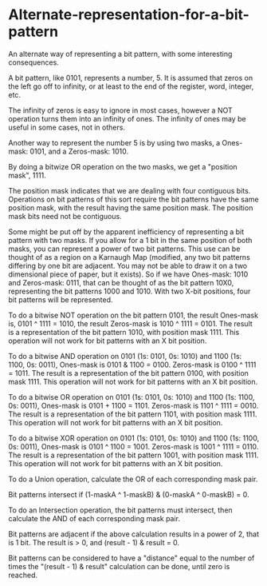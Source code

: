 # Alternate-representation-for-a-bit-pattern
An alternate way of representing a bit pattern, with some interesting consequences.

A bit pattern, like 0101, represents a number, 5.  It is assumed that zeros on the left go off to infinity, or at least to the end of the register, word, integer, etc.

The infinity of zeros is easy to ignore in most cases, however a NOT operation turns them into an infinity of ones.  The infinity of ones may be useful in some cases, not in others.

Another way to represent the number 5 is by using two masks, a Ones-mask: 0101, and a Zeros-mask: 1010.

By doing a bitwize OR operation on the two masks, we get a "position mask", 1111.

The position mask indicates that we are dealing with four contiguous bits. Operations on bit patterns of this sort require the bit patterns have the same position mask, with the result having the same position mask. The position mask bits need not be contiguous.

Some might be put off by the apparent inefficiency of representing a bit pattern with two masks.  If you allow for a 1 bit in the same position of both masks, you can represent a power of two bit patterns.  This use can be thought of as a region on a Karnaugh Map (modified, any two bit patterns differing by one bit are adjacent. You may not be able to draw it on a two dimensional piece of paper, but it exists).  So if we have Ones-mask: 1010 and Zeros-mask: 0111, that can be thought of as the bit pattern 10X0, representing the bit patterns 1000 and 1010.  With two X-bit positions, four bit patterns will be represented.

To do a bitwise NOT operation on the bit pattern 0101, the result Ones-mask is, 0101 ^ 1111 = 1010, the result Zeros-mask is 1010 ^ 1111 = 0101.
The result is a representation of the bit pattern 1010, with position mask 1111.
This operation will not work for bit patterns with an X bit position.

To do a bitwise AND operation on 0101 (1s: 0101, 0s: 1010) and 1100 (1s: 1100, 0s: 0011), Ones-mask is 0101 & 1100 = 0100.  Zeros-mask is 0100 ^ 1111 = 1011.
The result is a representation of the bit pattern 0100, with position mask 1111.
This operation will not work for bit patterns with an X bit position.

To do a bitwise OR operation on 0101 (1s: 0101, 0s: 1010) and 1100 (1s: 1100, 0s: 0011), Ones-mask is 0101 + 1100 = 1101.  Zeros-mask is 1101 ^ 1111 = 0010.
The result is a representation of the bit pattern 1101, with position mask 1111.
This operation will not work for bit patterns with an X bit position.

To do a bitwise XOR operation on 0101 (1s: 0101, 0s: 1010) and 1100 (1s: 1100, 0s: 0011), Ones-mask is 0101 ^ 1100 = 1001.  Zeros-mask is 1001 ^ 1111 = 0110.
The result is a representation of the bit pattern 1001, with position mask 1111.
This operation will not work for bit patterns with an X bit position.

To do a Union operation, calculate the OR of each corresponding mask pair.

Bit patterns intersect if (1-maskA ^ 1-maskB) & (0-maskA ^ 0-maskB) = 0.

To do an Intersection operation, the bit patterns must intersect, then calculate the AND of each corresponding mask pair.

Bit patterns are adjacent if the above calculation results in a power of 2, that is 1 bit. The result is > 0, and (result - 1) & result = 0.

Bit patterns can be considered to have a "distance" equal to the number of times the "(result - 1) & result" calculation can be done, until zero is reached. 
